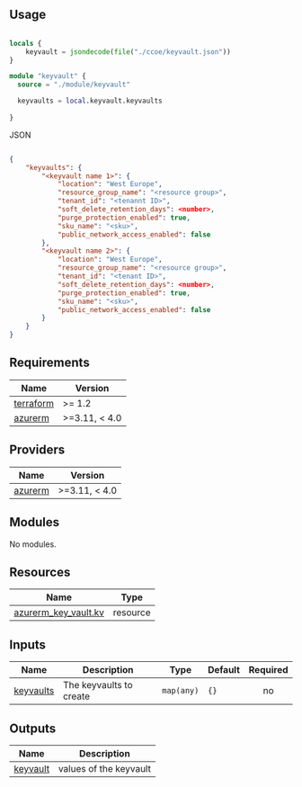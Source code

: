 ## Usage

```terraform

locals {
    keyvault = jsondecode(file("./ccoe/keyvault.json"))
}

module "keyvault" {
  source = "./module/keyvault"

  keyvaults = local.keyvault.keyvaults
  
}
```

JSON

```json

{
    "keyvaults": {
        "<keyvault name 1>": {
            "location": "West Europe",
            "resource_group_name": "<resource group>",
            "tenant_id": "<tenannt ID>",
            "soft_delete_retention_days": <number>,
            "purge_protection_enabled": true,
            "sku_name": "<sku>",
            "public_network_access_enabled": false
        },
        "<keyvault name 2>": {
            "location": "West Europe",
            "resource_group_name": "<resource group>",
            "tenant_id": "<tenant ID>",
            "soft_delete_retention_days": <number>,
            "purge_protection_enabled": true,
            "sku_name": "<sku>",
            "public_network_access_enabled": false
        }
    }
}
```


## Requirements

| Name | Version |
|------|---------|
| <a name="requirement_terraform"></a> [terraform](#requirement\_terraform) | >= 1.2 |
| <a name="requirement_azurerm"></a> [azurerm](#requirement\_azurerm) | >=3.11, < 4.0 |

## Providers

| Name | Version |
|------|---------|
| <a name="provider_azurerm"></a> [azurerm](#provider\_azurerm) | >=3.11, < 4.0 |

## Modules

No modules.

## Resources

| Name | Type |
|------|------|
| [azurerm_key_vault.kv](https://registry.terraform.io/providers/hashicorp/azurerm/latest/docs/resources/key_vault) | resource |

## Inputs

| Name | Description | Type | Default | Required |
|------|-------------|------|---------|:--------:|
| <a name="input_keyvaults"></a> [keyvaults](#input\_keyvaults) | The keyvaults to create | `map(any)` | `{}` | no |

## Outputs

| Name | Description |
|------|-------------|
| <a name="output_keyvault"></a> [keyvault](#output\_keyvault) | values of the keyvault |
